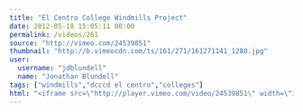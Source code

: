 ```yaml
---
title: "El Centro College Windmills Project"
date: 2012-05-18 15:05:11 00:00
permalink: /videos/261
source: "http://vimeo.com/24539851"
thumbnail: "http://b.vimeocdn.com/ts/161/271/161271141_1280.jpg"
user:
  username: "jdblundell"
  name: "Jonathan Blundell"
tags: ["windmills","dcccd el centro","colleges"]
html: "<iframe src=\"http://player.vimeo.com/video/24539851\" width=\"1280\" height=\"720\" frameborder=\"0\" webkitallowfullscreen mozallowfullscreen allowfullscreen></iframe>"
---
```



